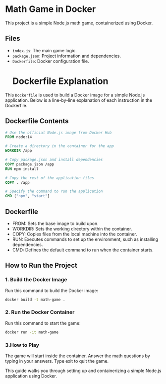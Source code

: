 # Math Game in Docker

This project is a simple Node.js math game, containerized using Docker.

## Files
- `index.js`: The main game logic.
- `package.json`: Project information and dependencies.
- `Dockerfile`: Docker configuration file.
  # Dockerfile Explanation

This `Dockerfile` is used to build a Docker image for a simple Node.js application. Below is a line-by-line explanation of each instruction in the Dockerfile.

## Dockerfile Contents

```dockerfile
# Use the official Node.js image from Docker Hub
FROM node:14

# Create a directory in the container for the app
WORKDIR /app

# Copy package.json and install dependencies
COPY package.json /app
RUN npm install

# Copy the rest of the application files
COPY . /app

# Specify the command to run the application
CMD ["npm", "start"]
```
## Dockerfile 
- FROM: Sets the base image to build upon.
- WORKDIR: Sets the working directory within the container.
- COPY: Copies files from the local machine into the container.
- RUN: Executes commands to set up the environment, such as installing dependencies.
- CMD: Defines the default command to run when the container starts.
## How to Run the Project

### 1. Build the Docker Image

Run this command to build the Docker image:
```bash
docker build -t math-game .
```
### 2. Run the Docker Container
Run this command to start the game:

```bash
docker run -it math-game
```
### 3.How to Play
The game will start inside the container. Answer the math questions by typing in your answers. Type exit to quit the game.

This guide walks you through setting up and containerizing a simple Node.js application using Docker.
